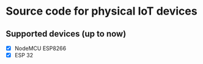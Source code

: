 # Source code for physical IoT devices

## Supported devices (up to now)

- [x] NodeMCU ESP8266
- [x] ESP 32